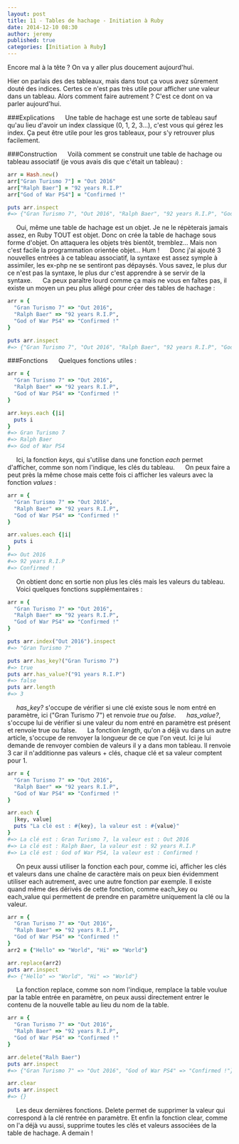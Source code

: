 ```yaml
---
layout: post
title: 11 - Tables de hachage - Initiation à Ruby
date: 2014-12-10 08:30
author: jeremy
published: true
categories: [Initiation à Ruby]
---
```

Encore mal à la tête ? On va y aller plus doucement aujourd'hui.

Hier on parlais des des tableaux, mais dans tout ça vous avez sûrement douté des indices. Certes ce n'est pas très utile pour afficher une valeur dans un tableau. Alors comment faire autrement ? C'est ce dont on va parler aujourd'hui.


###Explications
     Une table de hachage est une sorte de tableau sauf qu'au lieu d'avoir un index classique (0, 1, 2, 3...), c'est vous qui gérez les index. Ça peut être utile pour les gros tableaux, pour s'y retrouver plus facilement.
<!--break-->

###Construction
     Voilà comment se construit une table de hachage ou tableau associatif (je vous avais dis que c'était un tableau) :
```ruby
arr = Hash.new()
arr["Gran Turismo 7"] = "Out 2016"
arr["Ralph Baer"] = "92 years R.I.P"
arr["God of War PS4"] = "Confirmed !"

puts arr.inspect
#=> {"Gran Turismo 7", "Out 2016", "Ralph Baer", "92 years R.I.P", "God of War PS4", "Confirmed !"}
```

     Oui, même une table de hachage est un objet. Je ne le répèterais jamais assez, en Ruby TOUT est objet. Donc on crée la table de hachage sous forme d'objet. On attaquera les objets très bientôt, tremblez... Mais non c'est facile la programmation orientée objet... Hum !
     Donc j'ai ajouté 3 nouvelles entrées à ce tableau associatif, la syntaxe est assez symple à assimiler, les ex-php ne se sentiront pas dépaysés. Vous savez, le plus dur ce n'est pas la syntaxe, le plus dur c'est apprendre à se servir de la syntaxe.
     Ca peux paraître lourd comme ça mais ne vous en faîtes pas, il existe un moyen un peu plus allégé pour créer des tables de hachage :
```ruby
arr = {
  "Gran Turismo 7" => "Out 2016",
  "Ralph Baer" => "92 years R.I.P",
  "God of War PS4" => "Confirmed !"
}

puts arr.inspect
#=> {"Gran Turismo 7", "Out 2016", "Ralph Baer", "92 years R.I.P", "God of War PS4", "Confirmed !"}
```


###Fonctions
     Quelques fonctions utiles :
```ruby
arr = {
  "Gran Turismo 7" => "Out 2016",
  "Ralph Baer" => "92 years R.I.P",
  "God of War PS4" => "Confirmed !"
}

arr.keys.each {|i|
  puts i
}
#=> Gran Turismo 7
#=> Ralph Baer
#=> God of War PS4
```

     Ici, la fonction *keys*, qui s'utilise dans une fonction *each* permet d'afficher, comme son nom l'indique, les clés du tableau.
     On peux faire a peut près la même chose mais cette fois ci afficher les valeurs avec la fonction *values* :
```ruby
arr = {
  "Gran Turismo 7" => "Out 2016",
  "Ralph Baer" => "92 years R.I.P",
  "God of War PS4" => "Confirmed !"
}

arr.values.each {|i|
  puts i
}
#=> Out 2016
#=> 92 years R.I.P
#=> Confirmed !
```

     On obtient donc en sortie non plus les clés mais les valeurs du tableau.
     Voici quelques fonctions supplémentaires :
```ruby
arr = {
  "Gran Turismo 7" => "Out 2016",
  "Ralph Baer" => "92 years R.I.P",
  "God of War PS4" => "Confirmed !"
}

puts arr.index("Out 2016").inspect
#=> "Gran Turismo 7"

puts arr.has_key?("Gran Turismo 7")
#=> true
puts arr.has_value?("91 years R.I.P")
#=> false
puts arr.length
#=> 3
```

     *has_key?* s'occupe de vérifier si une clé existe sous le nom entré en paramètre, ici ("Gran Turismo 7") et renvoie *true* ou *false*.
     *has_value?*, s'occupe lui de vérifier si une valeur du nom entré en paramètre est présent et renvoie true ou false.
     La fonction *length*, qu'on a déjà vu dans un autre article, s'occupe de renvoyer la longueur de ce que l'on veut. Ici je lui demande de renvoyer combien de valeurs il y a dans mon tableau. Il renvoie 3 car il n'additionne pas valeurs + clés, chaque clé et sa valeur comptent pour 1.
```ruby
arr = {
  "Gran Turismo 7" => "Out 2016",
  "Ralph Baer" => "92 years R.I.P",
  "God of War PS4" => "Confirmed !"
}

arr.each {
  |key, value|
  puts "La clé est : #{key}, la valeur est : #{value}"
}
#=> La clé est : Gran Turismo 7, la valeur est : Out 2016
#=> La clé est : Ralph Baer, la valeur est : 92 years R.I.P
#=> La clé est : God of War PS4, la valeur est : Confirmed !
```

     On peux aussi utiliser la fonction each pour, comme ici, afficher les clés et valeurs dans une chaîne de caractère mais on peux bien évidemment utiliser each autrement, avec une autre fonction par exemple. Il existe quand même des dérivés de cette fonction, comme each_key ou each_value qui permettent de prendre en paramètre uniquement la clé ou la valeur.

```ruby
arr = {
  "Gran Turismo 7" => "Out 2016",
  "Ralph Baer" => "92 years R.I.P",
  "God of War PS4" => "Confirmed !"
}
arr2 = {"Hello" => "World", "Hi" => "World"}

arr.replace(arr2)
puts arr.inspect
#=> {"Hello" => "World", "Hi" => "World"}
```

     La fonction replace, comme son nom l'indique, remplace la table voulue par la table entrée en paramètre, on peux aussi directement entrer le contenu de la nouvelle table au lieu du nom de la table.
```ruby
arr = {
  "Gran Turismo 7" => "Out 2016",
  "Ralph Baer" => "92 years R.I.P",
  "God of War PS4" => "Confirmed !"
}

arr.delete("Ralh Baer")
puts arr.inspect
#=> {"Gran Turismo 7" => "Out 2016", "God of War PS4" => "Confirmed !"}

arr.clear
puts arr.inspect
#=> {}
```

     Les deux dernières fonctions. Delete permet de supprimer la valeur qui correspond à la clé rentrée en paramètre. Et enfin la fonction clear, comme on l'a déjà vu aussi, supprime toutes les clés et valeurs associées de la table de hachage.
A demain !
